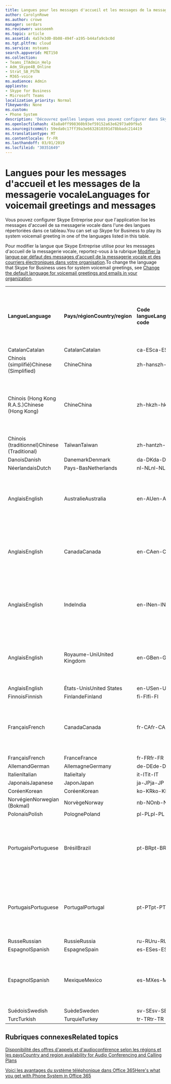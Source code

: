 ```yaml
---
title: Langues pour les messages d'accueil et les messages de la messagerie vocale
author: CarolynRowe
ms.author: crowe
manager: serdars
ms.reviewer: wasseemh
ms.topic: article
ms.assetid: 4a57e3d0-8b08-494f-a195-b44afa9cbc0d
ms.tgt.pltfrm: cloud
ms.service: msteams
search.appverid: MET150
ms.collection:
- Teams_ITAdmin_Help
- Adm_Skype4B_Online
- Strat_SB_PSTN
- M365-voice
ms.audience: Admin
appliesto:
- Skype for Business
- Microsoft Teams
localization_priority: Normal
f1keywords: None
ms.custom:
- Phone System
description: 'Découvrez quelles langues vous pouvez configurer dans Skype Entreprise pour les messages système par défaut. '
ms.openlocfilehash: 43a8a0ff998360b93ef59152a63e62973a09f9a5
ms.sourcegitcommit: 59eda0c17ff39a3e6632810391d78bbadc214419
ms.translationtype: MT
ms.contentlocale: fr-FR
ms.lasthandoff: 03/01/2019
ms.locfileid: "30351649"
---
```

# <a name="languages-for-voicemail-greetings-and-messages"></a><span data-ttu-id="0b3b2-103">Langues pour les messages d'accueil et les messages de la messagerie vocale</span><span class="sxs-lookup"><span data-stu-id="0b3b2-103">Languages for voicemail greetings and messages</span></span>

<span data-ttu-id="0b3b2-104">Vous pouvez configurer Skype Entreprise pour que l'application lise les messages d'accueil de sa messagerie vocale dans l'une des langues répertoriées dans ce tableau.</span><span class="sxs-lookup"><span data-stu-id="0b3b2-104">You can set up Skype for Business to play its system voicemail greeting in one of the languages listed in this table.</span></span>
  
<span data-ttu-id="0b3b2-105">Pour modifier la langue que Skype Entreprise utilise pour les messages d'accueil de la messagerie vocale, reportez-vous à la rubrique [Modifier la langue par défaut des messages d'accueil de la messagerie vocale et des courriers électroniques dans votre organisation](change-the-default-language-for-greetings-and-emails.md).</span><span class="sxs-lookup"><span data-stu-id="0b3b2-105">To change the language that Skype for Business uses for system voicemail greetings, see [Change the default language for voicemail greetings and emails in your organization](change-the-default-language-for-greetings-and-emails.md).</span></span>
  
|||||||
|:-----|:-----|:-----|:-----|:-----|:-----|
|<span data-ttu-id="0b3b2-106">**Langue**</span><span class="sxs-lookup"><span data-stu-id="0b3b2-106">**Language**</span></span> <br/> |<span data-ttu-id="0b3b2-107">**Pays/région**</span><span class="sxs-lookup"><span data-stu-id="0b3b2-107">**Country/region**</span></span> <br/> |<span data-ttu-id="0b3b2-108">**Code langue**</span><span class="sxs-lookup"><span data-stu-id="0b3b2-108">**Language code**</span></span> <br/> |<span data-ttu-id="0b3b2-109">**Disponible pour qu'un utilisateur la voie dans un courrier électronique ?**</span><span class="sxs-lookup"><span data-stu-id="0b3b2-109">**Available for a user to see it in email?**</span></span> <br/> |<span data-ttu-id="0b3b2-110">**Disponible lorsque l'utilisateur appelle ?**</span><span class="sxs-lookup"><span data-stu-id="0b3b2-110">**Available when the user calls in?**</span></span> <br/> |<span data-ttu-id="0b3b2-111">**Transcription disponible ?**</span><span class="sxs-lookup"><span data-stu-id="0b3b2-111">**Transcription available?**</span></span> <br/> |
|<span data-ttu-id="0b3b2-112">Catalan</span><span class="sxs-lookup"><span data-stu-id="0b3b2-112">Catalan</span></span>  <br/> |<span data-ttu-id="0b3b2-113">Catalan</span><span class="sxs-lookup"><span data-stu-id="0b3b2-113">Catalan</span></span>  <br/> |<span data-ttu-id="0b3b2-114">ca-ES</span><span class="sxs-lookup"><span data-stu-id="0b3b2-114">ca-ES</span></span>  <br/> |<span data-ttu-id="0b3b2-115">Oui</span><span class="sxs-lookup"><span data-stu-id="0b3b2-115">Yes</span></span>  <br/> |<span data-ttu-id="0b3b2-116">Oui</span><span class="sxs-lookup"><span data-stu-id="0b3b2-116">Yes</span></span>  <br/> |<span data-ttu-id="0b3b2-117">Non</span><span class="sxs-lookup"><span data-stu-id="0b3b2-117">No</span></span>  <br/> |
|<span data-ttu-id="0b3b2-118">Chinois (simplifié)</span><span class="sxs-lookup"><span data-stu-id="0b3b2-118">Chinese (Simplified)</span></span>  <br/> |<span data-ttu-id="0b3b2-119">Chine</span><span class="sxs-lookup"><span data-stu-id="0b3b2-119">China</span></span>  <br/> |<span data-ttu-id="0b3b2-120">zh-hans</span><span class="sxs-lookup"><span data-stu-id="0b3b2-120">zh-hans</span></span>  <br/> |<span data-ttu-id="0b3b2-121">Oui</span><span class="sxs-lookup"><span data-stu-id="0b3b2-121">Yes</span></span>  <br/> |<span data-ttu-id="0b3b2-122">Oui</span><span class="sxs-lookup"><span data-stu-id="0b3b2-122">Yes</span></span>  <br/> |<span data-ttu-id="0b3b2-123">Oui</span><span class="sxs-lookup"><span data-stu-id="0b3b2-123">Yes</span></span>  <br/> |
|<span data-ttu-id="0b3b2-124">Chinois (Hong Kong R.A.S.)</span><span class="sxs-lookup"><span data-stu-id="0b3b2-124">Chinese (Hong Kong)</span></span>  <br/> |<span data-ttu-id="0b3b2-125">Chine</span><span class="sxs-lookup"><span data-stu-id="0b3b2-125">China</span></span>  <br/> |<span data-ttu-id="0b3b2-126">zh-hk</span><span class="sxs-lookup"><span data-stu-id="0b3b2-126">zh-hk</span></span>  <br/> |<span data-ttu-id="0b3b2-127">Oui, mais le chinois (traditionnel) (zh-hant) est utilisé.</span><span class="sxs-lookup"><span data-stu-id="0b3b2-127">Yes, but Chinese (Traditional) (zh-hant) is used.</span></span>  <br/> | <span data-ttu-id="0b3b2-128">Oui</span><span class="sxs-lookup"><span data-stu-id="0b3b2-128">Yes</span></span> <br/> |<span data-ttu-id="0b3b2-129">Oui, mais le chinois (traditionnel) (zh-hant) est utilisé.</span><span class="sxs-lookup"><span data-stu-id="0b3b2-129">Yes, but Chinese (Traditional) (zh-hant) is used.</span></span>  <br/> |
|<span data-ttu-id="0b3b2-130">Chinois (traditionnel)</span><span class="sxs-lookup"><span data-stu-id="0b3b2-130">Chinese (Traditional)</span></span>  <br/> |<span data-ttu-id="0b3b2-131">Taïwan</span><span class="sxs-lookup"><span data-stu-id="0b3b2-131">Taiwan</span></span>  <br/> |<span data-ttu-id="0b3b2-132">zh-hant</span><span class="sxs-lookup"><span data-stu-id="0b3b2-132">zh-hant</span></span>  <br/> |<span data-ttu-id="0b3b2-133">Oui</span><span class="sxs-lookup"><span data-stu-id="0b3b2-133">Yes</span></span>  <br/> |<span data-ttu-id="0b3b2-134">Oui</span><span class="sxs-lookup"><span data-stu-id="0b3b2-134">Yes</span></span>  <br/> |<span data-ttu-id="0b3b2-135">Non</span><span class="sxs-lookup"><span data-stu-id="0b3b2-135">No</span></span>  <br/> |
|<span data-ttu-id="0b3b2-136">Danois</span><span class="sxs-lookup"><span data-stu-id="0b3b2-136">Danish</span></span>  <br/> |<span data-ttu-id="0b3b2-137">Danemark</span><span class="sxs-lookup"><span data-stu-id="0b3b2-137">Denmark</span></span>  <br/> |<span data-ttu-id="0b3b2-138">da-DK</span><span class="sxs-lookup"><span data-stu-id="0b3b2-138">da-DK</span></span>  <br/> |<span data-ttu-id="0b3b2-139">Oui</span><span class="sxs-lookup"><span data-stu-id="0b3b2-139">Yes</span></span>  <br/> |<span data-ttu-id="0b3b2-140">Oui</span><span class="sxs-lookup"><span data-stu-id="0b3b2-140">Yes</span></span>  <br/> |<span data-ttu-id="0b3b2-141">Non</span><span class="sxs-lookup"><span data-stu-id="0b3b2-141">No</span></span>  <br/> |
|<span data-ttu-id="0b3b2-142">Néerlandais</span><span class="sxs-lookup"><span data-stu-id="0b3b2-142">Dutch</span></span>  <br/> |<span data-ttu-id="0b3b2-143">Pays-Bas</span><span class="sxs-lookup"><span data-stu-id="0b3b2-143">Netherlands</span></span>  <br/> |<span data-ttu-id="0b3b2-144">nl-NL</span><span class="sxs-lookup"><span data-stu-id="0b3b2-144">nl-NL</span></span>  <br/> |<span data-ttu-id="0b3b2-145">Oui</span><span class="sxs-lookup"><span data-stu-id="0b3b2-145">Yes</span></span>  <br/> |<span data-ttu-id="0b3b2-146">Oui</span><span class="sxs-lookup"><span data-stu-id="0b3b2-146">Yes</span></span>  <br/> |<span data-ttu-id="0b3b2-147">Non</span><span class="sxs-lookup"><span data-stu-id="0b3b2-147">No</span></span>  <br/> |
|<span data-ttu-id="0b3b2-148">Anglais</span><span class="sxs-lookup"><span data-stu-id="0b3b2-148">English</span></span>  <br/> |<span data-ttu-id="0b3b2-149">Australie</span><span class="sxs-lookup"><span data-stu-id="0b3b2-149">Australia</span></span>  <br/> |<span data-ttu-id="0b3b2-150">en-AU</span><span class="sxs-lookup"><span data-stu-id="0b3b2-150">en-AU</span></span>  <br/> |<span data-ttu-id="0b3b2-151">Oui, mais l'anglais des États-Unis (en-US) est utilisé.</span><span class="sxs-lookup"><span data-stu-id="0b3b2-151">Yes, but US English (en-US) is used.</span></span>  <br/> |<span data-ttu-id="0b3b2-152">Oui</span><span class="sxs-lookup"><span data-stu-id="0b3b2-152">Yes</span></span>  <br/> |<span data-ttu-id="0b3b2-153">Oui, mais l'anglais des États-Unis (en-US) est utilisé.</span><span class="sxs-lookup"><span data-stu-id="0b3b2-153">Yes, but US English (en-US) is used.</span></span>  <br/> |
|<span data-ttu-id="0b3b2-154">Anglais</span><span class="sxs-lookup"><span data-stu-id="0b3b2-154">English</span></span>  <br/> |<span data-ttu-id="0b3b2-155">Canada</span><span class="sxs-lookup"><span data-stu-id="0b3b2-155">Canada</span></span>  <br/> |<span data-ttu-id="0b3b2-156">en-CA</span><span class="sxs-lookup"><span data-stu-id="0b3b2-156">en-CA</span></span>  <br/> |<span data-ttu-id="0b3b2-157">Oui, mais l'anglais des États-Unis (en-US) est utilisé.</span><span class="sxs-lookup"><span data-stu-id="0b3b2-157">Yes, but US English (en-US) is used.</span></span>  <br/> |<span data-ttu-id="0b3b2-158">Oui</span><span class="sxs-lookup"><span data-stu-id="0b3b2-158">Yes</span></span>  <br/> |<span data-ttu-id="0b3b2-159">Oui, mais l'anglais des États-Unis (en-US) est utilisé.</span><span class="sxs-lookup"><span data-stu-id="0b3b2-159">Yes, but US English (en-US) is used.</span></span>  <br/> |
|<span data-ttu-id="0b3b2-160">Anglais</span><span class="sxs-lookup"><span data-stu-id="0b3b2-160">English</span></span>  <br/> |<span data-ttu-id="0b3b2-161">Inde</span><span class="sxs-lookup"><span data-stu-id="0b3b2-161">India</span></span>  <br/> |<span data-ttu-id="0b3b2-162">en-IN</span><span class="sxs-lookup"><span data-stu-id="0b3b2-162">en-IN</span></span>  <br/> |<span data-ttu-id="0b3b2-163">Oui, mais l'anglais des États-Unis (en-US) est utilisé.</span><span class="sxs-lookup"><span data-stu-id="0b3b2-163">Yes, but US English (en-US) is used.</span></span>  <br/> |<span data-ttu-id="0b3b2-164">Oui</span><span class="sxs-lookup"><span data-stu-id="0b3b2-164">Yes</span></span>  <br/> |<span data-ttu-id="0b3b2-165">Oui, mais l'anglais des États-Unis (en-US) est utilisé.</span><span class="sxs-lookup"><span data-stu-id="0b3b2-165">Yes, but US English (en-US) is used.</span></span>  <br/> |
|<span data-ttu-id="0b3b2-166">Anglais</span><span class="sxs-lookup"><span data-stu-id="0b3b2-166">English</span></span>  <br/> |<span data-ttu-id="0b3b2-167">Royaume-Uni</span><span class="sxs-lookup"><span data-stu-id="0b3b2-167">United Kingdom</span></span>  <br/> |<span data-ttu-id="0b3b2-168">en-GB</span><span class="sxs-lookup"><span data-stu-id="0b3b2-168">en-GB</span></span>  <br/> |<span data-ttu-id="0b3b2-169">Oui, mais l'anglais des États-Unis (en-US) est utilisé.</span><span class="sxs-lookup"><span data-stu-id="0b3b2-169">Yes, but US English (en-US) is used.</span></span>  <br/> |<span data-ttu-id="0b3b2-170">Oui</span><span class="sxs-lookup"><span data-stu-id="0b3b2-170">Yes</span></span>  <br/> |<span data-ttu-id="0b3b2-171">Oui, mais l'anglais des États-Unis (en-US) est utilisé.</span><span class="sxs-lookup"><span data-stu-id="0b3b2-171">Yes, but US English (en-US) is used.</span></span>  <br/> |
|<span data-ttu-id="0b3b2-172">Anglais</span><span class="sxs-lookup"><span data-stu-id="0b3b2-172">English</span></span>  <br/> |<span data-ttu-id="0b3b2-173">États-Unis</span><span class="sxs-lookup"><span data-stu-id="0b3b2-173">United States</span></span>  <br/> |<span data-ttu-id="0b3b2-174">en-US</span><span class="sxs-lookup"><span data-stu-id="0b3b2-174">en-US</span></span>  <br/> |<span data-ttu-id="0b3b2-175">Oui</span><span class="sxs-lookup"><span data-stu-id="0b3b2-175">Yes</span></span>  <br/> |<span data-ttu-id="0b3b2-176">Oui</span><span class="sxs-lookup"><span data-stu-id="0b3b2-176">Yes</span></span>  <br/> |<span data-ttu-id="0b3b2-177">Oui</span><span class="sxs-lookup"><span data-stu-id="0b3b2-177">Yes</span></span>  <br/> |
|<span data-ttu-id="0b3b2-178">Finnois</span><span class="sxs-lookup"><span data-stu-id="0b3b2-178">Finnish</span></span>  <br/> |<span data-ttu-id="0b3b2-179">Finlande</span><span class="sxs-lookup"><span data-stu-id="0b3b2-179">Finland</span></span>  <br/> |<span data-ttu-id="0b3b2-180">fi-FI</span><span class="sxs-lookup"><span data-stu-id="0b3b2-180">fi-Fl</span></span>  <br/> |<span data-ttu-id="0b3b2-181">Oui</span><span class="sxs-lookup"><span data-stu-id="0b3b2-181">Yes</span></span>  <br/> |<span data-ttu-id="0b3b2-182">Oui</span><span class="sxs-lookup"><span data-stu-id="0b3b2-182">Yes</span></span>  <br/> |<span data-ttu-id="0b3b2-183">Non</span><span class="sxs-lookup"><span data-stu-id="0b3b2-183">No</span></span>  <br/> |
|<span data-ttu-id="0b3b2-184">Français</span><span class="sxs-lookup"><span data-stu-id="0b3b2-184">French</span></span>  <br/> |<span data-ttu-id="0b3b2-185">Canada</span><span class="sxs-lookup"><span data-stu-id="0b3b2-185">Canada</span></span>  <br/> |<span data-ttu-id="0b3b2-186">fr-CA</span><span class="sxs-lookup"><span data-stu-id="0b3b2-186">fr-CA</span></span>  <br/> |<span data-ttu-id="0b3b2-187">Mais le français de France (fr-FR) est utilisé.</span><span class="sxs-lookup"><span data-stu-id="0b3b2-187">Yes, but France French (fr-FR) is used.</span></span>  <br/> |<span data-ttu-id="0b3b2-188">Oui</span><span class="sxs-lookup"><span data-stu-id="0b3b2-188">Yes</span></span>  <br/> |<span data-ttu-id="0b3b2-189">Mais le français de France (fr-FR) est utilisé.</span><span class="sxs-lookup"><span data-stu-id="0b3b2-189">Yes, but France French (fr-FR) is used.</span></span>  <br/> |
|<span data-ttu-id="0b3b2-190">Français</span><span class="sxs-lookup"><span data-stu-id="0b3b2-190">French</span></span>  <br/> |<span data-ttu-id="0b3b2-191">France</span><span class="sxs-lookup"><span data-stu-id="0b3b2-191">France</span></span>  <br/> |<span data-ttu-id="0b3b2-192">fr-FR</span><span class="sxs-lookup"><span data-stu-id="0b3b2-192">fr-FR</span></span>  <br/> |<span data-ttu-id="0b3b2-193">Oui</span><span class="sxs-lookup"><span data-stu-id="0b3b2-193">Yes</span></span>  <br/> |<span data-ttu-id="0b3b2-194">Oui</span><span class="sxs-lookup"><span data-stu-id="0b3b2-194">Yes</span></span>  <br/> |<span data-ttu-id="0b3b2-195">Oui</span><span class="sxs-lookup"><span data-stu-id="0b3b2-195">Yes</span></span>  <br/> |
|<span data-ttu-id="0b3b2-196">Allemand</span><span class="sxs-lookup"><span data-stu-id="0b3b2-196">German</span></span>  <br/> |<span data-ttu-id="0b3b2-197">Allemagne</span><span class="sxs-lookup"><span data-stu-id="0b3b2-197">Germany</span></span>  <br/> |<span data-ttu-id="0b3b2-198">de-DE</span><span class="sxs-lookup"><span data-stu-id="0b3b2-198">de-DE</span></span>  <br/> |<span data-ttu-id="0b3b2-199">Oui</span><span class="sxs-lookup"><span data-stu-id="0b3b2-199">Yes</span></span>  <br/> |<span data-ttu-id="0b3b2-200">Oui</span><span class="sxs-lookup"><span data-stu-id="0b3b2-200">Yes</span></span>  <br/> |<span data-ttu-id="0b3b2-201">Oui</span><span class="sxs-lookup"><span data-stu-id="0b3b2-201">Yes</span></span>  <br/> |
|<span data-ttu-id="0b3b2-202">Italien</span><span class="sxs-lookup"><span data-stu-id="0b3b2-202">Italian</span></span>  <br/> |<span data-ttu-id="0b3b2-203">Italie</span><span class="sxs-lookup"><span data-stu-id="0b3b2-203">Italy</span></span>  <br/> |<span data-ttu-id="0b3b2-204">it-IT</span><span class="sxs-lookup"><span data-stu-id="0b3b2-204">it-IT</span></span>  <br/> |<span data-ttu-id="0b3b2-205">Oui</span><span class="sxs-lookup"><span data-stu-id="0b3b2-205">Yes</span></span>  <br/> |<span data-ttu-id="0b3b2-206">Oui</span><span class="sxs-lookup"><span data-stu-id="0b3b2-206">Yes</span></span>  <br/> |<span data-ttu-id="0b3b2-207">Oui</span><span class="sxs-lookup"><span data-stu-id="0b3b2-207">Yes</span></span>  <br/> |
|<span data-ttu-id="0b3b2-208">Japonais</span><span class="sxs-lookup"><span data-stu-id="0b3b2-208">Japanese</span></span>  <br/> |<span data-ttu-id="0b3b2-209">Japon</span><span class="sxs-lookup"><span data-stu-id="0b3b2-209">Japan</span></span>  <br/> |<span data-ttu-id="0b3b2-210">ja-JP</span><span class="sxs-lookup"><span data-stu-id="0b3b2-210">ja-JP</span></span>  <br/> |<span data-ttu-id="0b3b2-211">Oui</span><span class="sxs-lookup"><span data-stu-id="0b3b2-211">Yes</span></span>  <br/> |<span data-ttu-id="0b3b2-212">Oui</span><span class="sxs-lookup"><span data-stu-id="0b3b2-212">Yes</span></span>  <br/> |<span data-ttu-id="0b3b2-213">Non</span><span class="sxs-lookup"><span data-stu-id="0b3b2-213">No</span></span>  <br/> |
|<span data-ttu-id="0b3b2-214">Coréen</span><span class="sxs-lookup"><span data-stu-id="0b3b2-214">Korean</span></span>  <br/> |<span data-ttu-id="0b3b2-215">Coréen</span><span class="sxs-lookup"><span data-stu-id="0b3b2-215">Korean</span></span>  <br/> |<span data-ttu-id="0b3b2-216">ko-KR</span><span class="sxs-lookup"><span data-stu-id="0b3b2-216">ko-KR</span></span>  <br/> |<span data-ttu-id="0b3b2-217">Oui</span><span class="sxs-lookup"><span data-stu-id="0b3b2-217">Yes</span></span>  <br/> |<span data-ttu-id="0b3b2-218">Oui</span><span class="sxs-lookup"><span data-stu-id="0b3b2-218">Yes</span></span>  <br/> |<span data-ttu-id="0b3b2-219">Non</span><span class="sxs-lookup"><span data-stu-id="0b3b2-219">No</span></span>  <br/> |
|<span data-ttu-id="0b3b2-220">Norvégien</span><span class="sxs-lookup"><span data-stu-id="0b3b2-220">Norwegian (Bokmal)</span></span>  <br/> |<span data-ttu-id="0b3b2-221">Norvège</span><span class="sxs-lookup"><span data-stu-id="0b3b2-221">Norway</span></span>  <br/> |<span data-ttu-id="0b3b2-222">nb-NO</span><span class="sxs-lookup"><span data-stu-id="0b3b2-222">nb-NO</span></span>  <br/> |<span data-ttu-id="0b3b2-223">Oui</span><span class="sxs-lookup"><span data-stu-id="0b3b2-223">Yes</span></span>  <br/> |<span data-ttu-id="0b3b2-224">Oui</span><span class="sxs-lookup"><span data-stu-id="0b3b2-224">Yes</span></span>  <br/> |<span data-ttu-id="0b3b2-225">Non</span><span class="sxs-lookup"><span data-stu-id="0b3b2-225">No</span></span>  <br/> |
|<span data-ttu-id="0b3b2-226">Polonais</span><span class="sxs-lookup"><span data-stu-id="0b3b2-226">Polish</span></span>  <br/> |<span data-ttu-id="0b3b2-227">Pologne</span><span class="sxs-lookup"><span data-stu-id="0b3b2-227">Poland</span></span>  <br/> |<span data-ttu-id="0b3b2-228">pl-PL</span><span class="sxs-lookup"><span data-stu-id="0b3b2-228">pl-PL</span></span>  <br/> |<span data-ttu-id="0b3b2-229">Oui</span><span class="sxs-lookup"><span data-stu-id="0b3b2-229">Yes</span></span>  <br/> | <span data-ttu-id="0b3b2-230">Oui</span><span class="sxs-lookup"><span data-stu-id="0b3b2-230">Yes</span></span> <br/> |<span data-ttu-id="0b3b2-231">Non</span><span class="sxs-lookup"><span data-stu-id="0b3b2-231">No</span></span>  <br/> |
|<span data-ttu-id="0b3b2-232">Portugais</span><span class="sxs-lookup"><span data-stu-id="0b3b2-232">Portuguese</span></span>  <br/> |<span data-ttu-id="0b3b2-233">Brésil</span><span class="sxs-lookup"><span data-stu-id="0b3b2-233">Brazil</span></span>  <br/> |<span data-ttu-id="0b3b2-234">pt-BR</span><span class="sxs-lookup"><span data-stu-id="0b3b2-234">pt-BR</span></span>  <br/> |<span data-ttu-id="0b3b2-235">Oui, mais le portugais du Portugal (pt-PT) est utilisé.</span><span class="sxs-lookup"><span data-stu-id="0b3b2-235">Yes, but Portugal Portuguese (pt-PT) is used.</span></span>  <br/> |<span data-ttu-id="0b3b2-236">Oui</span><span class="sxs-lookup"><span data-stu-id="0b3b2-236">Yes</span></span>  <br/> |<span data-ttu-id="0b3b2-237">Oui</span><span class="sxs-lookup"><span data-stu-id="0b3b2-237">Yes</span></span>  <br/> |
|<span data-ttu-id="0b3b2-238">Portugais</span><span class="sxs-lookup"><span data-stu-id="0b3b2-238">Portuguese</span></span>  <br/> |<span data-ttu-id="0b3b2-239">Portugal</span><span class="sxs-lookup"><span data-stu-id="0b3b2-239">Portugal</span></span>  <br/> |<span data-ttu-id="0b3b2-240">pt-PT</span><span class="sxs-lookup"><span data-stu-id="0b3b2-240">pt-PT</span></span>  <br/> |<span data-ttu-id="0b3b2-241">Oui</span><span class="sxs-lookup"><span data-stu-id="0b3b2-241">Yes</span></span>  <br/> |<span data-ttu-id="0b3b2-242">Oui</span><span class="sxs-lookup"><span data-stu-id="0b3b2-242">Yes</span></span>  <br/> |<span data-ttu-id="0b3b2-243">Oui, mais le portugais du Brésil (pt-BR) est utilisé.</span><span class="sxs-lookup"><span data-stu-id="0b3b2-243">Yes, but Brazil Portuguese (pt-BR) is used.</span></span>  <br/> |
|<span data-ttu-id="0b3b2-244">Russe</span><span class="sxs-lookup"><span data-stu-id="0b3b2-244">Russian</span></span>  <br/> |<span data-ttu-id="0b3b2-245">Russie</span><span class="sxs-lookup"><span data-stu-id="0b3b2-245">Russia</span></span>  <br/> |<span data-ttu-id="0b3b2-246">ru-RU</span><span class="sxs-lookup"><span data-stu-id="0b3b2-246">ru-RU</span></span>  <br/> |<span data-ttu-id="0b3b2-247">Oui</span><span class="sxs-lookup"><span data-stu-id="0b3b2-247">Yes</span></span>  <br/> |<span data-ttu-id="0b3b2-248">Oui</span><span class="sxs-lookup"><span data-stu-id="0b3b2-248">Yes</span></span>  <br/> |<span data-ttu-id="0b3b2-249">Non</span><span class="sxs-lookup"><span data-stu-id="0b3b2-249">No</span></span>  <br/> |
|<span data-ttu-id="0b3b2-250">Espagnol</span><span class="sxs-lookup"><span data-stu-id="0b3b2-250">Spanish</span></span>  <br/> |<span data-ttu-id="0b3b2-251">Espagne</span><span class="sxs-lookup"><span data-stu-id="0b3b2-251">Spain</span></span>  <br/> |<span data-ttu-id="0b3b2-252">es-ES</span><span class="sxs-lookup"><span data-stu-id="0b3b2-252">es-ES</span></span>  <br/> |<span data-ttu-id="0b3b2-253">Oui</span><span class="sxs-lookup"><span data-stu-id="0b3b2-253">Yes</span></span>  <br/> |<span data-ttu-id="0b3b2-254">Oui</span><span class="sxs-lookup"><span data-stu-id="0b3b2-254">Yes</span></span>  <br/> |<span data-ttu-id="0b3b2-255">Oui</span><span class="sxs-lookup"><span data-stu-id="0b3b2-255">Yes</span></span>  <br/> |
|<span data-ttu-id="0b3b2-256">Espagnol</span><span class="sxs-lookup"><span data-stu-id="0b3b2-256">Spanish</span></span>  <br/> |<span data-ttu-id="0b3b2-257">Mexique</span><span class="sxs-lookup"><span data-stu-id="0b3b2-257">Mexico</span></span>  <br/> |<span data-ttu-id="0b3b2-258">es-MX</span><span class="sxs-lookup"><span data-stu-id="0b3b2-258">es-MX</span></span>  <br/> |<span data-ttu-id="0b3b2-259">Oui, mais l'espagnol d'Espagne (es-ES) est utilisé.</span><span class="sxs-lookup"><span data-stu-id="0b3b2-259">Yes, but Spain Spanish (es-ES) is used.</span></span>  <br/> |<span data-ttu-id="0b3b2-260">Oui</span><span class="sxs-lookup"><span data-stu-id="0b3b2-260">Yes</span></span>  <br/> |<span data-ttu-id="0b3b2-261">Oui, mais l'espagnol d'Espagne (es-ES) est utilisé.</span><span class="sxs-lookup"><span data-stu-id="0b3b2-261">Yes, but Spain Spanish (es-ES) is used.</span></span>  <br/> |
|<span data-ttu-id="0b3b2-262">Suédois</span><span class="sxs-lookup"><span data-stu-id="0b3b2-262">Swedish</span></span>  <br/> |<span data-ttu-id="0b3b2-263">Suède</span><span class="sxs-lookup"><span data-stu-id="0b3b2-263">Sweden</span></span>  <br/> |<span data-ttu-id="0b3b2-264">sv-SE</span><span class="sxs-lookup"><span data-stu-id="0b3b2-264">sv-SE</span></span>  <br/> |<span data-ttu-id="0b3b2-265">Oui</span><span class="sxs-lookup"><span data-stu-id="0b3b2-265">Yes</span></span>  <br/> |<span data-ttu-id="0b3b2-266">Oui</span><span class="sxs-lookup"><span data-stu-id="0b3b2-266">Yes</span></span>  <br/> |<span data-ttu-id="0b3b2-267">Non</span><span class="sxs-lookup"><span data-stu-id="0b3b2-267">No</span></span>  <br/> |
|<span data-ttu-id="0b3b2-268">Turc</span><span class="sxs-lookup"><span data-stu-id="0b3b2-268">Turkish</span></span>  <br/> |<span data-ttu-id="0b3b2-269">Turquie</span><span class="sxs-lookup"><span data-stu-id="0b3b2-269">Turkey</span></span>  <br/> |<span data-ttu-id="0b3b2-270">tr-TR</span><span class="sxs-lookup"><span data-stu-id="0b3b2-270">tr-TR</span></span>  <br/> |<span data-ttu-id="0b3b2-271">Oui </span><span class="sxs-lookup"><span data-stu-id="0b3b2-271">Yes</span></span>  <br/> |<span data-ttu-id="0b3b2-272">Oui</span><span class="sxs-lookup"><span data-stu-id="0b3b2-272">Yes</span></span>  <br/> |<span data-ttu-id="0b3b2-273">Non</span><span class="sxs-lookup"><span data-stu-id="0b3b2-273">No</span></span>  <br/> |
   
## <a name="related-topics"></a><span data-ttu-id="0b3b2-274">Rubriques connexes</span><span class="sxs-lookup"><span data-stu-id="0b3b2-274">Related topics</span></span>
[<span data-ttu-id="0b3b2-275">Disponibilité des offres d'appels et d'audioconférence selon les régions et les pays</span><span class="sxs-lookup"><span data-stu-id="0b3b2-275">Country and region availability for Audio Conferencing and Calling Plans</span></span>](country-and-region-availability-for-audio-conferencing-and-calling-plans/country-and-region-availability-for-audio-conferencing-and-calling-plans.md)

[<span data-ttu-id="0b3b2-276">Voici les avantages du système téléphonique dans Office 365</span><span class="sxs-lookup"><span data-stu-id="0b3b2-276">Here's what you get with Phone System in Office 365</span></span>](here-s-what-you-get-with-phone-system.md)
  
  
 